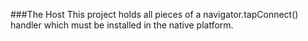 ###The Host
This project holds all pieces of a navigator.tapConnect() handler which must be installed in the native platform.
